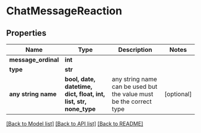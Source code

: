 # ChatMessageReaction

## Properties

 Name                | Type                                                             | Description                                                        | Notes      
---------------------|------------------------------------------------------------------|--------------------------------------------------------------------|------------
 **message_ordinal** | **int**                                                          |                                                                    |
 **type**            | **str**                                                          |                                                                    |
 **any string name** | **bool, date, datetime, dict, float, int, list, str, none_type** | any string name can be used but the value must be the correct type | [optional] 

[[Back to Model list]](../README.md#documentation-for-models) [[Back to API list]](../README.md#documentation-for-api-endpoints) [[Back to README]](../README.md)


